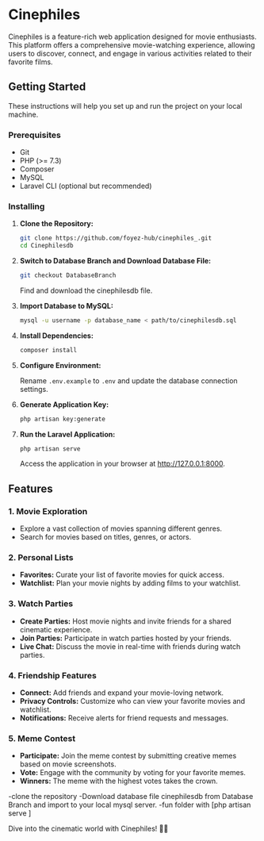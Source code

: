# Cinephiles

Cinephiles is a feature-rich web application designed for movie enthusiasts. This platform offers a comprehensive movie-watching experience, allowing users to discover, connect, and engage in various activities related to their favorite films.

## Getting Started

These instructions will help you set up and run the project on your local machine.

### Prerequisites

- Git
- PHP (>= 7.3)
- Composer
- MySQL
- Laravel CLI (optional but recommended)

### Installing

1. **Clone the Repository:**

    ```bash
    git clone https://github.com/foyez-hub/cinephiles_.git
    cd Cinephilesdb
    ```

2. **Switch to Database Branch and Download Database File:**

    ```bash
    git checkout DatabaseBranch
    ```

    Find and download the cinephilesdb file.

3. **Import Database to MySQL:**

    ```bash
    mysql -u username -p database_name < path/to/cinephilesdb.sql
    ```

4. **Install Dependencies:**

    ```bash
    composer install
    ```

5. **Configure Environment:**

    Rename `.env.example` to `.env` and update the database connection settings.

6. **Generate Application Key:**

    ```bash
    php artisan key:generate
    ```

7. **Run the Laravel Application:**

    ```bash
    php artisan serve
    ```

    Access the application in your browser at http://127.0.0.1:8000.



## Features

### 1. **Movie Exploration**
   - Explore a vast collection of movies spanning different genres.
   - Search for movies based on titles, genres, or actors.

### 2. **Personal Lists**
   - **Favorites:** Curate your list of favorite movies for quick access.
   - **Watchlist:** Plan your movie nights by adding films to your watchlist.

### 3. **Watch Parties**
   - **Create Parties:** Host movie nights and invite friends for a shared cinematic experience.
   - **Join Parties:** Participate in watch parties hosted by your friends.
   - **Live Chat:** Discuss the movie in real-time with friends during watch parties.

### 4. **Friendship Features**
   - **Connect:** Add friends and expand your movie-loving network.
   - **Privacy Controls:** Customize who can view your favorite movies and watchlist.
   - **Notifications:** Receive alerts for friend requests and messages.

### 5. **Meme Contest**
   - **Participate:** Join the meme contest by submitting creative memes based on movie screenshots.
   - **Vote:** Engage with the community by voting for your favorite memes.
   - **Winners:** The meme with the highest votes takes the crown.


-clone the repository
-Download database file cinephilesdb from Database Branch and import to your local mysql server.
-fun folder with [php artisan serve ]  



  
Dive into the cinematic world with Cinephiles! 🎥🍿
